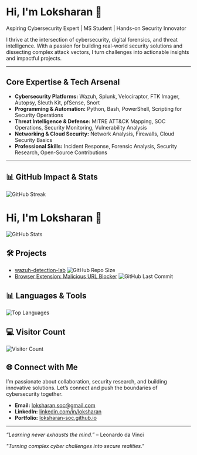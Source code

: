 #  Hi, I'm Loksharan 👋

 Aspiring Cybersecurity Expert | MS Student | Hands-on Security Innovator

I thrive at the intersection of cybersecurity, digital forensics, and threat intelligence. With a passion for building real-world security solutions and dissecting complex attack vectors, I turn challenges into actionable insights and impactful projects.

---

##  Core Expertise & Tech Arsenal

* **Cybersecurity Platforms:** Wazuh, Splunk, Velociraptor, FTK Imager, Autopsy, Sleuth Kit, pfSense, Snort
* **Programming & Automation:** Python, Bash, PowerShell, Scripting for Security Operations
* **Threat Intelligence & Defense:** MITRE ATT\&CK Mapping, SOC Operations, Security Monitoring, Vulnerability Analysis
* **Networking & Cloud Security:** Network Analysis, Firewalls, Cloud Security Basics
* **Professional Skills:** Incident Response, Forensic Analysis, Security Research, Open-Source Contributions

---

## 📊 GitHub Impact & Stats



![GitHub Streak](https://github-readme-streak-stats.herokuapp.com/?user=loksharan-soc&theme=radical)


# Hi, I'm Loksharan 👋

![GitHub Stats](https://github-readme-stats.vercel.app/api?username=loksharan-soc&show_icons=true&theme=radical)

## 🛠 Projects
- [wazuh-detection-lab](https://github.com/loksharan-soc/wazuh-detection-lab) ![GitHub Repo Size](https://img.shields.io/github/repo-size/loksharan-soc/wazuh-detection-lab)
- [Browser Extension: Malicious URL Blocker](https://github.com/loksharan-soc/malicious-url-blocker) ![GitHub Last Commit](https://img.shields.io/github/last-commit/loksharan-soc/malicious-url-blocker)

## 📊 Languages & Tools
![Top Languages](https://github-readme-stats.vercel.app/api/top-langs/?username=loksharan-soc&layout=compact)

## 💻 Visitor Count
![Visitor Count](https://profile-counter.glitch.me/loksharan-soc/count.svg)


## 🌐 Connect with Me

I’m passionate about collaboration, security research, and building innovative solutions. Let’s connect and push the boundaries of cybersecurity together.

* **Email:** [loksharan.soc@gmail.com](mailto:loksharan.soc@gmail.com)
* **LinkedIn:** [linkedin.com/in/loksharan](https://linkedin.com/in/loksharan)
* **Portfolio:** [loksharan-soc.github.io](https://loksharan-soc.github.io)

---

*“Learning never exhausts the mind.”* – Leonardo da Vinci

*"Turning complex cyber challenges into secure realities."*

